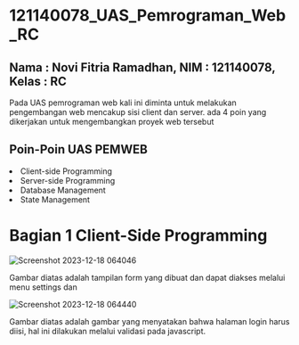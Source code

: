 # 121140078_UAS_Pemrograman_Web_RC
## Nama : Novi Fitria Ramadhan, NIM : 121140078, Kelas : RC 

<P> Pada UAS pemrograman web kali ini diminta untuk melakukan pengembangan web mencakup sisi client dan server. ada 4 poin yang dikerjakan untuk mengembangkan proyek web tersebut </P>

<h2> Poin-Poin UAS PEMWEB </h2>
<li> Client-side Programming </li>
<li> Server-side Programming </li>
<li> Database Management </li>
<li> State Management </li>

# Bagian 1 Client-Side Programming 

![Screenshot 2023-12-18 064046](https://github.com/121140078-NoviFitria/121140078_UAS_Pemrograman_Web_RC/assets/133131095/e6d86696-d98d-464f-a466-537435f59113)

<P> Gambar diatas adalah tampilan form yang dibuat dan dapat diakses melalui menu settings dan </P>

![Screenshot 2023-12-18 064440](https://github.com/121140078-NoviFitria/121140078_UAS_Pemrograman_Web_RC/assets/133131095/347e32f6-21ab-4db1-b239-ced3554c05e1)

<p> Gambar diatas adalah gambar yang menyatakan bahwa halaman login harus diisi, hal ini dilakukan melalui validasi pada javascript. </p>
